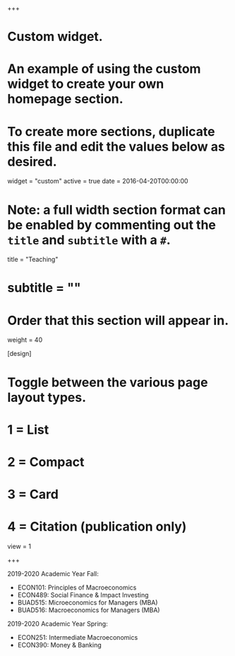 +++
# Custom widget.
# An example of using the custom widget to create your own homepage section.
# To create more sections, duplicate this file and edit the values below as desired.
widget = "custom"
active = true
date = 2016-04-20T00:00:00

# Note: a full width section format can be enabled by commenting out the `title` and `subtitle` with a `#`.
title = "Teaching"
# subtitle = ""

# Order that this section will appear in.
weight = 40

[design]
  # Toggle between the various page layout types.
  #   1 = List
  #   2 = Compact
  #   3 = Card
  #   4 = Citation (publication only)
  view = 1

+++

2019-2020 Academic Year Fall:

- ECON101: Principles of Macroeconomics
- ECON489: Social Finance & Impact Investing
- BUAD515: Microeconomics for Managers (MBA) 
- BUAD516: Macroeconomics for Managers (MBA)
    
2019-2020 Academic Year Spring:

 - ECON251: Intermediate Macroeconomics
 - ECON390: Money & Banking
